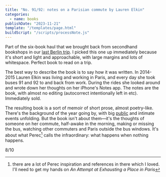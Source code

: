 ```yaml
---
title: "No. 91/92: notes on a Parisian commute by Lauren Elkin"
categories:
  - name: books
publishDate: "2023-11-21"
template: "/templates/page.html"
buildScript: "/scripts/processNote.js"
---
```


Part of the six-book haul that we brought back from secondhand bookshops in our [last Berlin trip](/notes/weeknote-33-berlin-brussels/). I picked this one up immediately because it's short and light and approachable, with large margins and lots of whitespace. Perfect book to read on a trip.

The best way to describe the book is to say how it was written. In 2014-2015 Lauren Elkin was living and working in Paris, and every day she took buses 91 and 92 to and back from work. During the rides she looked around and wrote down her thoughts on her iPhone's Notes app. The notes are the book, with almost no editing (autocorrect intentionally left in etc). Immediately sold.

The resulting book is a sort of memoir of short prose, almost poetry-like. There's the background of the year going by, with big [public](https://en.wikipedia.org/wiki/Charlie_Hebdo_shooting) and intimate events unfolding. But the book isn't about them—it's the thoughts of someone on her commute, half-awake in the morning, making or missing the bus, watching other commuters and Paris outside the bus windows. It's about what Perec[^1] calls the infraordinary: what happens when nothing happens.

8/10

[^1]: there are a lot of Perec inspiration and references in there which I loved. I'll need to get my hands on _An Attempt at Exhausting a Place in Paris_
